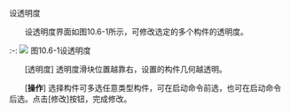 设透明度
<br/>

&emsp;&emsp;设透明度界面如图10.6\-1所示，可修改选定的多个构件的透明度。


:-: ![](images/552.png)
图10.6\-1设透明度

&emsp;&emsp;[透明度] 透明度滑块位置越靠右，设置的构件几何越透明。

&emsp;&emsp;\[**操作**\] 选择构件可多选任意类型构件，可在启动命令前选，也可在启动命令后选。点击\[修改\]按钮，完成修改。